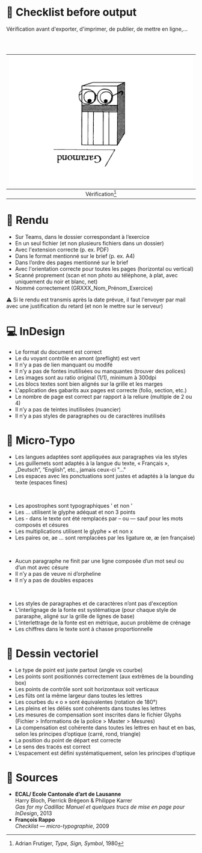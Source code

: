 # 📝 Checklist before output
  Vérification avant d'exporter, d'imprimer, de publier, de mettre en ligne,…
### &nbsp;


|![](links/Checklists.jpg) |
|:---:|
| Vérification[^1]           |

# 📁 Rendu 

- Sur Teams, dans le dossier correspondant à l’exercice
- En un seul fichier (et non plusieurs fichiers dans un dossier)
- Avec l'extension correcte (p. ex. PDF)
- Dans le format mentionné sur le brief (p. ex. A4)
- Dans l’ordre des pages mentionné sur le brief
- Avec l'orientation correcte pour toutes les pages (horizontal ou vertical)
- Scanné proprement (scan et non photo au téléphone, à plat, avec uniquement du noir et blanc, net)
- Nommé correctement (GRXXX_Nom_Prénom_Exercice)

⚠️  Si le rendu est transmis après la date prévue, il faut l'envoyer par mail avec une justification du retard (et non le mettre sur le serveur)


# 💻 InDesign

- Le format du document est correct
- Le du voyant contrôle en amont (preflight) est vert
- Il n'y a pas de lien manquant ou modifé
- Il n’y a pas de fontes inutilisées ou manquantes (trouver des polices)
- Les images sont au ratio original (1/1), minimum à 300dpi
- Les blocs textes sont bien alignés sur la grille et les marges
- L'application des gabarits aux pages est correcte (folio, section, etc.)
- Le nombre de page est correct par rapport à la reliure (multiple de 2 ou 4)
- Il n’y a pas de teintes inutilisées (nuancier)
- Il n’y a pas styles de paragraphes ou de caractères inutilisés

# 🔎 Micro-Typo

- Les langues adaptées sont appliquées aux paragraphes via les styles
- Les guillemets sont adaptés à la langue du texte, « Français », „Deutsch“, “English”, etc., jamais ceux-ci \"…\"
- Les espaces avec les ponctuations sont justes et adaptés à la langue du texte (espaces fines)

&nbsp;

- Les apostrophes sont typographiques ’ et non '
- Les … utilisent le glyphe adéquat et non 3 points
- Les - dans le texte ont été remplacés par – ou — sauf pour les mots composés et césures
- Les multiplications utilisent le glyphe × et non x
- Les paires oe, ae … sont remplacées par les ligature œ, æ (en française)

&nbsp;

- Aucun paragraphe ne finit par une ligne composée d’un mot seul ou d’un mot avec césure
- Il n’y a pas de veuve ni d’orpheline
- Il n’y a pas de doubles espaces

&nbsp;

- Les styles de paragraphes et de caractères n’ont pas d'exception
- L’interlignage de la fonte est systématique (pour chaque style de pararaphe, aligné sur la grille de lignes de base)
- L’interlettrage de la fonte est en métrique, aucun problème de crénage
- Les chiffres dans le texte sont à chasse proportionnelle

# 📐 Dessin vectoriel 

- Le type de point est juste partout (angle vs courbe)
- Les points sont positionnés correctement (aux extrêmes de la bounding box)
- Les points de contrôle sont soit horizontaux soit verticaux
- Les fûts ont la même largeur dans toutes les lettres
- Les courbes du « o » sont équivalentes (rotation de 180°)
- Les pleins et les déliés sont cohérents dans toutes les lettres
- Les mesures de compensation sont inscrites dans le fichier Glyphs (Fichier > Informations de la police > Master > Mesures)
- La compensation est cohérente dans toutes les lettres en haut et en bas, selon les principes d‘optique (carré, rond, triangle)
- La position du point de départ est correcte
- Le sens des tracés est correct
- L‘espacement est défini systématiquement, selon les principes d‘optique


<!---
# 💻 Digital

- abc
- abc
- abc
- abc
- abc
- abc

# 🌐 Web

- abc
- abc
- abc
- abc
- abc
- abc
--->

# 📎 Sources

- **ECAL/ Ecole Cantonale d’art de Lausanne**  
  Harry Bloch, Pierrick Brégeon & Philippe Karrer  
  *Gas for my Cadillac Manuel et quelques trucs de mise en page pour InDesign*, 2013
- **François Rappo**  
  *Checklist — micro-typographie*, 2009

[^1]: Adrian Frutiger, *Type, Sign, Symbol*, 1980
